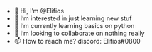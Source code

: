 - 👋 Hi, I’m @Elifios
- 👀 I’m interested in just learning new stuf
- 🌱 I’m currently learning basics on python
- 💞️ I’m looking to collaborate on nothing really
- 📫 How to reach me? discord: Elifios#0800

<!---
Elifios/Elifios is a ✨ special ✨ repository because its `README.md` (this file) appears on your GitHub profile.
You can click the Preview link to take a look at your changes.
--->
